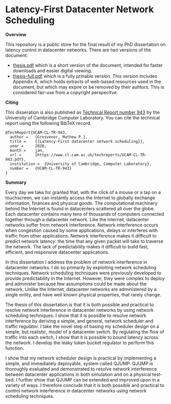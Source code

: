 # Latency-First Datacenter Network Scheduling 

**Overview**

This repository is a public store for the final result of my PhD dissertation on latency control in datacenter networks. There are two versions of the document:

- [thesis.pdf](https://github.com/mgrosvenor/phd/blob/master/thesis.pdf) which is a short version of the document, intended for faster downloads and easier digital viewing.  
- [thesis-full.pdf](https://github.com/mgrosvenor/phd/blob/master/thesis-full.pdf) which is a fully prinable version. This version includes Appendix A, which holds extracts of web-based resources used in the document, but which may expire or be removed by their auhtors. This is considered fair-use from a copyright perspecitve. 

**Citing**

This disseration is also published as [Technical Report number 943](https://www.cl.cam.ac.uk/techreports/UCAM-CL-TR-943.html) by the University of Cambridge Computer Laboratory. You can cite the technical report using the following BibTeX record. 

```
@TechReport{UCAM-CL-TR-943,
  author =	 {Grosvenor, Mathew P.},
  title = 	 {{Latency-First datacenter network scheduling}},
  year = 	 2020,
  month = 	 jan,
  url = 	 {https://www.cl.cam.ac.uk/techreports/UCAM-CL-TR-943.pdf},
  institution =  {University of Cambridge, Computer Laboratory},
  number = 	 {UCAM-CL-TR-943}
}
```

**Summary**

Every day we take for granted that, with the click of a mouse or a tap on a touchscreen, we can instantly access the Internet to globally exchange information, finances and physical goods. The computational machinery behind the Internet is found in datacenters scattered all over the globe. Each datacenter contains many tens of thousands of computers connected together through a datacenter network. Like the Internet, datacenter networks suffer from network interference. Network interference occurs when congestion caused by some applications, delays or interferes with traffic from other applications. Network interference makes it difficult to predict network latency: the time that any given packet will take to traverse the network. The lack of predictability makes it difficult to build fast, efficient, and responsive datacenter applications.

In this dissertation I address the problem of network interference in datacenter networks. I do so primarily by exploiting network scheduling techniques. Network scheduling techniques were previously developed to provide predictability in the Internet. However, they were complex to deploy and administer because few assumptions could be made about the network. Unlike the Internet, datacenter networks are administered by a single entity, and have well known physical properties, that rarely change.

The thesis of this dissertation is that it is both possible and practical to resolve network interference in datacenter networks by using network scheduling techniques. I show that it is possible to resolve network interference by deriving a simple, and general, network scheduler and traffic regulator. I take the novel step of basing my scheduler design on a simple, but realistic, model of a datacenter switch. By regulating the flow of traffic into each switch, I show that it is possible to bound latency across the network. I develop the leaky token bucket regulator to perform this function. 

I show that my network scheduler design is practical by implementing a simple, and immediately deployable, system called QJUMP. QJUMP is thoroughly evaluated and demonstrated to resolve network interference between datacenter applications in both simulation and on a physical test-bed. I further show that QJUMP can be extended and improved upon in a variety of ways. I therefore conclude that it is both possible and practical to control network interference in datacenter networks using network scheduling techniques.

